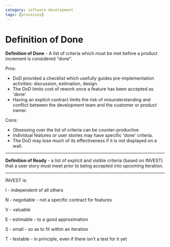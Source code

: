 ```yaml
---
category: software development
tags: [processes]
---
```


# Definition of Done

**Definition of Done** - A list of criteria which must be met before a product increment is considered "done". 

Pros:

- DoD provided a checklist which usefully guides pre-implementation activities: discussion, estimation, design.
- The DoD limits cost of rework once a feature has been accepted as 'done'
- Having an explicit contract limits the risk of misunderstanding and conflict between the development team and the customer or product owner.

Cons:

- Obsessing over the list of criteria can be counter-productive
- individual features or user stories may have specific 'done' criteria.
- The DoD may lose much of its effectiveness if it is not displayed on a wall.

---

**Definition of Ready** - a list of explicit and visible criteria (based on INVEST) that a user story must meet prior to being accepted into upcoming iteration.

---

INVEST is:

I - independent of all others

N - negotiable - not a specific contract for features

V - valuable

E - estimable - to a good approximation

S - small - so as to fit within an iteration

T - testable - in principle, even if there isn't a test for it yet